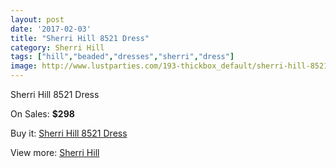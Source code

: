 ```yaml
---
layout: post
date: '2017-02-03'
title: "Sherri Hill 8521 Dress"
category: Sherri Hill
tags: ["hill","beaded","dresses","sherri","dress"]
image: http://www.lustparties.com/193-thickbox_default/sherri-hill-8521-dress.jpg
---
```

Sherri Hill 8521 Dress

On Sales: **$298**
<a href="https://www.lustparties.com/en/sherri-hill/65-sherri-hill-8521-dress.html"><amp-img layout="responsive" width="600" height="600" src="//www.lustparties.com/193-thickbox_default/sherri-hill-8521-dress.jpg" alt="Sherri Hill 8521 Dress 0" /></a>

Buy it: [Sherri Hill 8521 Dress](https://www.lustparties.com/en/sherri-hill/65-sherri-hill-8521-dress.html "Sherri Hill 8521 Dress")

View more: [Sherri Hill](https://www.lustparties.com/en/2-sherri-hill "Sherri Hill")
